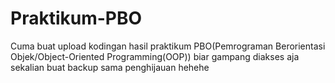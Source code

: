 # Praktikum-PBO
Cuma buat upload kodingan hasil praktikum PBO(Pemrograman Berorientasi Objek/Object-Oriented Programming(OOP)) biar gampang diakses aja sekalian buat backup sama penghijauan hehehe
